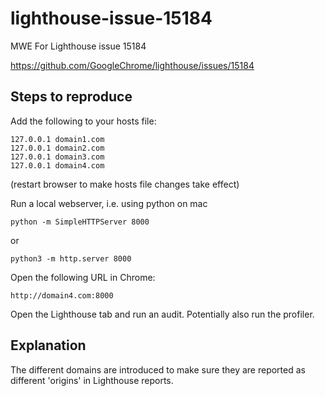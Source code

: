 # lighthouse-issue-15184
MWE For Lighthouse issue 15184

https://github.com/GoogleChrome/lighthouse/issues/15184


## Steps to reproduce

Add the following to your hosts file:

````
127.0.0.1 domain1.com
127.0.0.1 domain2.com
127.0.0.1 domain3.com
127.0.0.1 domain4.com
````

(restart browser to make hosts file changes take effect)

Run a local webserver, i.e. using python on mac

````
python -m SimpleHTTPServer 8000
````
or
````
python3 -m http.server 8000
````

Open the following URL in Chrome:

````
http://domain4.com:8000
````

Open the Lighthouse tab and run an audit. Potentially also run the profiler.

## Explanation

The different domains are introduced to make sure they are reported as different 'origins' in Lighthouse reports. 